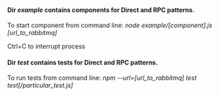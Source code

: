 #### Dir _example_ contains components for Direct and RPC patterns.

To start component from command line:
_node example/[component].js [url_to_rabbitmq]_

Ctrl+C to interrupt process

#### Dir _test_ contains tests for Direct and RPC patterns.

To run tests from command line:
_npm --url=[url_to_rabbitmq] test test[/particular_test.js]_
